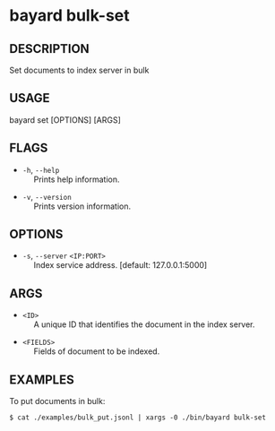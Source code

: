 # bayard bulk-set

## DESCRIPTION
Set documents to index server in bulk

## USAGE
bayard set [OPTIONS] [ARGS]

## FLAGS
- `-h`, `--help`  
&nbsp;&nbsp;&nbsp;&nbsp; Prints help information.

- `-v`, `--version`  
&nbsp;&nbsp;&nbsp;&nbsp; Prints version information.

## OPTIONS
- `-s`, `--server` `<IP:PORT>`  
&nbsp;&nbsp;&nbsp;&nbsp; Index service address. [default: 127.0.0.1:5000]

## ARGS
- `<ID>`  
&nbsp;&nbsp;&nbsp;&nbsp; A unique ID that identifies the document in the index server.

- `<FIELDS>`  
&nbsp;&nbsp;&nbsp;&nbsp; Fields of document to be indexed.

## EXAMPLES

To put documents in bulk:

```shell script
$ cat ./examples/bulk_put.jsonl | xargs -0 ./bin/bayard bulk-set
```
